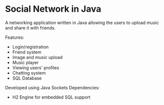 # Social Network in Java

A networking application written in Java allowing the users to upload music and share it with friends.

Features:
- Login/registration
- Friend system
- Image and music upload
- Music player
- Viewing users' profiles
- Chatting system
- SQL Database

Developed using Java Sockets
Dependencies:
- H2 Engine for embedded SQL support
